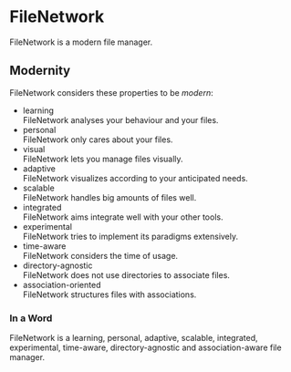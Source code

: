 # FileNetwork

FileNetwork is a modern file manager.

## Modernity

FileNetwork considers these properties to be *modern*:

-   learning  
    FileNetwork analyses your behaviour and your files.
-   personal  
    FileNetwork only cares about your files.
-   visual  
    FileNetwork lets you manage files visually.
-   adaptive  
    FileNetwork visualizes according to your anticipated needs.
-   scalable  
    FileNetwork handles big amounts of files well.
-   integrated  
     FileNetwork aims integrate well with your other tools.
-   experimental  
    FileNetwork tries to implement its paradigms extensively.
-   time-aware  
    FileNetwork considers the time of usage.
-   directory-agnostic  
    FileNetwork does not use directories to associate files.
-   association-oriented  
    FileNetwork structures files with associations.

### In a Word

FileNetwork is a learning, personal, adaptive, scalable, integrated, experimental, time-aware, directory-agnostic and association-aware file manager.

